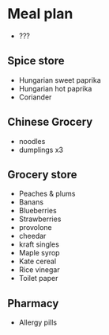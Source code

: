 # Meal plan

- ???

## Spice store

- Hungarian sweet paprika
- Hungarian hot paprika
- Coriander

## Chinese Grocery

- noodles
- dumplings x3

## Grocery store

- Peaches & plums
- Banans
- Blueberries
- Strawberries
- provolone
- cheedar
- kraft singles
- Maple syrop
- Kate cereal
- Rice vinegar
- Toilet paper

## Pharmacy

- Allergy pills

